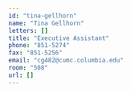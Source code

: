 ```yaml
---
id: "tina-gellhorn"
name: "Tina Gellhorn"
letters: []
title: "Executive Assistant"
phone: "851-5274"
fax: "851-5256"
email: "cg482@cumc.columbia.edu"
room: "508"
url: []
---
```

